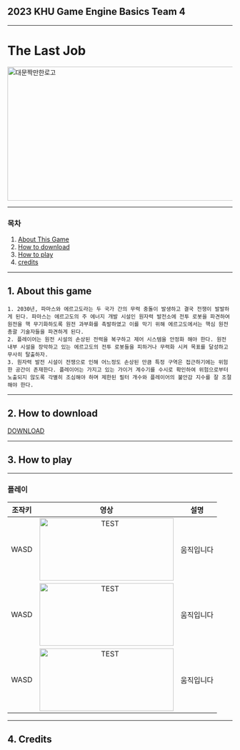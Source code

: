 <!--
    1. About this game
    2. How to download(zip or git clone) 방식 설명
    3. 대략적인 게임 방식 설명( we made 3d 잠입게임 어쩌고)
    4. 서사적 배경
    5. 플레이어 소개(설정)
    6. 적 소개 
    7. 조작키 설명(움직임, 투척 요소, 불안감 요소, 필터요소, 가이거 계수기 transition, 로봇 의심 요소, 로봇 발견 요소, gif로 올리기)
    8. 인 게임 사진 예쁜거 컷 몇 개 넣고
    9. 오른쪽 상단에 유튜브 영상 링크 올리기
-->

## 2023 KHU Game Engine Basics Team 4

***
# The Last Job
<img src="https://dropinblog.net/34244460/files/featured/42451850_disaster_cover_002_out.jpg" alt="대문짝만한로고" width="2000" height="300">

***

### 목차

  1. [About This Game](#1-about-this-game)
  2. [How to download](#2-how-to-download)
  3. [How to play](#3-how-to-play)
  4. [credits](#4-credits)

***
## 1. About this game

    1. 2030년, 파마스와 에르고도라는 두 국가 간의 무력 충돌이 발생하고 결국 전쟁이 발발하게 된다. 파마스는 에르고도의 주 에너지 개발 시설인 원자력 발전소에 전투 로봇을 파견하여 원전을 핵 무기화하도록 원전 과부화를 촉발하였고 이를 막기 위해 에르고도에서는 핵심 원전 총괄 기술자들을 파견하게 된다. 
    2. 플레이어는 원전 시설의 손상된 전력을 복구하고 제어 시스템을 안정화 해야 한다. 원전 내부 시설을 장악하고 있는 에르고도의 전투 로봇들을 피하거나 무력화 시켜 목표를 달성하고 무사히 탈출하자. 
    3. 원자력 발전 시설이 전쟁으로 인해 어느정도 손상된 만큼 특정 구역은 접근하기에는 위험한 공간이 존재한다. 플레이어는 가지고 있는 가이거 계수기를 수시로 확인하여 위험으로부터 노출되지 않도록 각별히 조심해야 하며 제한된 필터 개수와 플레이어의 불안감 지수를 잘 조절해야 한다.

***

## 2. How to download

[DOWNLOAD][externallink]

[externallink]: https://www.youtube.com/watch?v=dQw4w9WgXcQ

***

## 3. How to play

***
### 플레이
|조작키|영상|설명|
| :---:  | :---:  | :---:  |
| WASD | <img src="https://i0.wp.com/www.printmag.com/wp-content/uploads/2021/02/4cbe8d_f1ed2800a49649848102c68fc5a66e53mv2.gif?fit=476%2C280&ssl=1" alt="TEST" width="300px" height="140px"></img> | 움직입니다
| WASD | <img src="https://i0.wp.com/www.printmag.com/wp-content/uploads/2021/02/4cbe8d_f1ed2800a49649848102c68fc5a66e53mv2.gif?fit=476%2C280&ssl=1" alt="TEST" width="300px" height="140px"></img> | 움직입니다
| WASD | <img src="https://i0.wp.com/www.printmag.com/wp-content/uploads/2021/02/4cbe8d_f1ed2800a49649848102c68fc5a66e53mv2.gif?fit=476%2C280&ssl=1" alt="TEST" width="300px" height="140px"></img> | 움직입니다

***

## 4. Credits


